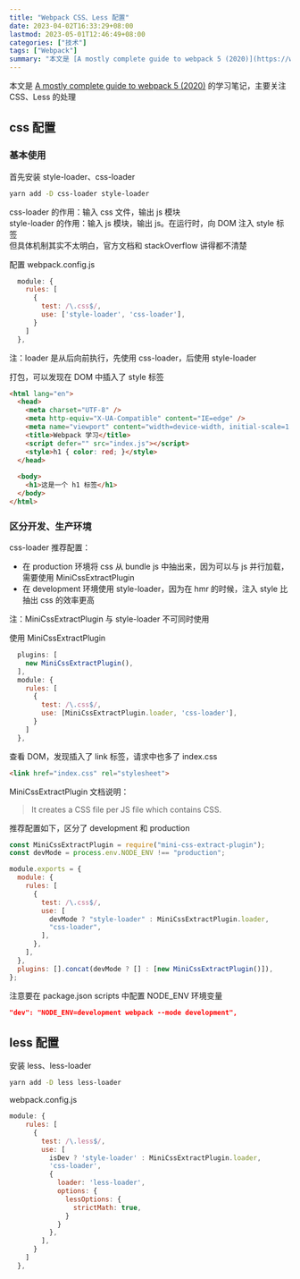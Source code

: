 ```yaml
---
title: "Webpack CSS、Less 配置"
date: 2023-04-02T16:33:29+08:00
lastmod: 2023-05-01T12:46:49+08:00
categories: ["技术"]
tags: ["Webpack"]
summary: "本文是 [A mostly complete guide to webpack 5 (2020)](https://www.valentinog.com/blog/webpack/#entry-point) 的学习笔记，主要关注 CSS、Less 的处理"
---
```


本文是 [A mostly complete guide to webpack 5 (2020)](https://www.valentinog.com/blog/webpack/#entry-point) 的学习笔记，主要关注 CSS、Less 的处理

## css 配置

### 基本使用

首先安装 style-loader、css-loader
```bash
yarn add -D css-loader style-loader
```

css-loader 的作用：输入 css 文件，输出 js 模块  
style-loader 的作用：输入 js 模块，输出 js。在运行时，向 DOM 注入 style 标签  
但具体机制其实不太明白，官方文档和 stackOverflow 讲得都不清楚  

配置 webpack.config.js
```js
  module: {
    rules: [
      {
        test: /\.css$/,
        use: ['style-loader', 'css-loader'],
      }
    ]
  },
```

注：loader 是从后向前执行，先使用 css-loader，后使用 style-loader  

打包，可以发现在 DOM 中插入了 style 标签
```html
<html lang="en">
  <head>
    <meta charset="UTF-8" />
    <meta http-equiv="X-UA-Compatible" content="IE=edge" />
    <meta name="viewport" content="width=device-width, initial-scale=1.0" />
    <title>Webpack 学习</title>
    <script defer="" src="index.js"></script>
    <style>h1 { color: red; }</style>
  </head>
  
  <body>
    <h1>这是一个 h1 标签</h1>
  </body>
</html>
```

### 区分开发、生产环境

css-loader 推荐配置：
- 在 production 环境将 css 从 bundle js 中抽出来，因为可以与 js 并行加载，需要使用 MiniCssExtractPlugin
- 在 development 环境使用 style-loader，因为在 hmr 的时候，注入 style 比抽出 css 的效率更高  

注：MiniCssExtractPlugin 与 style-loader 不可同时使用

使用 MiniCssExtractPlugin
```js
  plugins: [
    new MiniCssExtractPlugin(),
  ],
  module: {
    rules: [
      {
        test: /\.css$/,
        use: [MiniCssExtractPlugin.loader, 'css-loader'],
      }
    ]
  },
```

查看 DOM，发现插入了 link 标签，请求中也多了 index.css
```html
<link href="index.css" rel="stylesheet">
```

MiniCssExtractPlugin 文档说明：
> It creates a CSS file per JS file which contains CSS.

推荐配置如下，区分了 development 和 production
```js
const MiniCssExtractPlugin = require("mini-css-extract-plugin");
const devMode = process.env.NODE_ENV !== "production";

module.exports = {
  module: {
    rules: [
      {
        test: /\.css$/,
        use: [
          devMode ? "style-loader" : MiniCssExtractPlugin.loader,
          "css-loader",
        ],
      },
    ],
  },
  plugins: [].concat(devMode ? [] : [new MiniCssExtractPlugin()]),
};
```

注意要在 package.json scripts 中配置 NODE_ENV 环境变量
```json
"dev": "NODE_ENV=development webpack --mode development",
```

## less 配置

安装 less、less-loader
```bash
yarn add -D less less-loader
```

webpack.config.js
```js
module: {
    rules: [
      {
        test: /\.less$/,
        use: [
          isDev ? 'style-loader' : MiniCssExtractPlugin.loader,
          'css-loader',
          {
            loader: 'less-loader',
            options: {
              lessOptions: {
                strictMath: true,
              }
            }
          },
        ],
      }
    ]
  },
```
